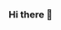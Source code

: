 ### Hi there 👋

<!--
**sustrrr/sustrrr** is a ✨ _special_ ✨ repository because its `README.md` (this file) appears on your GitHub profile.

Here are some ideas to get you started:

- 🔭 I’m currently working on Portfolio 2
- 🌱 I’m currently learning front-end developement!
- 🤔 I’m looking to learn more about html, css, javascript
- 💬 Ask me about ...
- 📫 How to reach me: ...
- ⚡ Fun fact: student at Noroff, studying front-end developement.
-->

